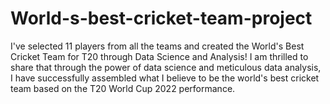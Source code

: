 # World-s-best-cricket-team-project
I've selected 11 players from all the teams and created the World's Best Cricket Team for T20 through Data Science and Analysis!  I am thrilled to share that through the power of data science and meticulous data analysis, I have successfully assembled what I believe to be the world's best cricket team based on the T20 World Cup 2022 performance.
